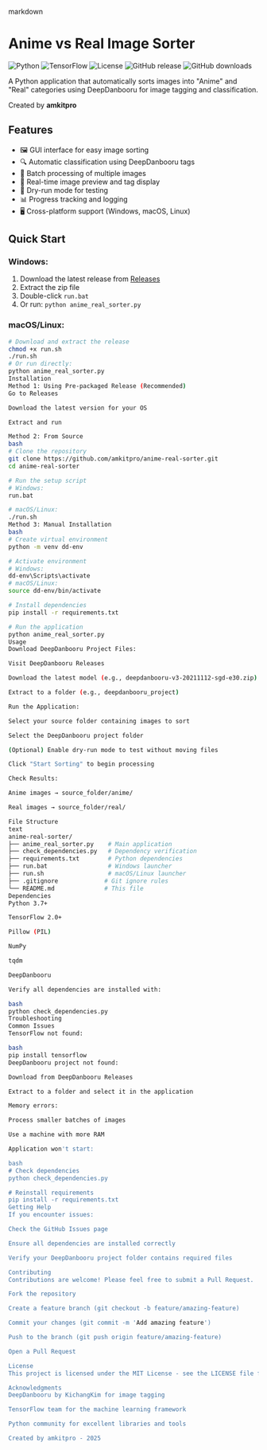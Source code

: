 markdown
# Anime vs Real Image Sorter

![Python](https://img.shields.io/badge/Python-3.7%2B-blue)
![TensorFlow](https://img.shields.io/badge/TensorFlow-2.0%2B-orange)
![License](https://img.shields.io/badge/License-MIT-green)
![GitHub release](https://img.shields.io/github/v/release/amkitpro/anime-real-sorter)
![GitHub downloads](https://img.shields.io/github/downloads/amkitpro/anime-real-sorter/total)

A Python application that automatically sorts images into "Anime" and "Real" categories using DeepDanbooru for image tagging and classification.

Created by **amkitpro**

## Features

- 🖼️ GUI interface for easy image sorting
- 🔍 Automatic classification using DeepDanbooru tags
- 📁 Batch processing of multiple images
- 👀 Real-time image preview and tag display
- 🧪 Dry-run mode for testing
- 📊 Progress tracking and logging
- 🖥️ Cross-platform support (Windows, macOS, Linux)

## Quick Start

### Windows:
1. Download the latest release from [Releases](https://github.com/amkitpro/anime-real-sorter/releases)
2. Extract the zip file
3. Double-click `run.bat`
4. Or run: `python anime_real_sorter.py`

### macOS/Linux:
```bash
# Download and extract the release
chmod +x run.sh
./run.sh
# Or run directly:
python anime_real_sorter.py
Installation
Method 1: Using Pre-packaged Release (Recommended)
Go to Releases

Download the latest version for your OS

Extract and run

Method 2: From Source
bash
# Clone the repository
git clone https://github.com/amkitpro/anime-real-sorter.git
cd anime-real-sorter

# Run the setup script
# Windows:
run.bat

# macOS/Linux:
./run.sh
Method 3: Manual Installation
bash
# Create virtual environment
python -m venv dd-env

# Activate environment
# Windows:
dd-env\Scripts\activate
# macOS/Linux:
source dd-env/bin/activate

# Install dependencies
pip install -r requirements.txt

# Run the application
python anime_real_sorter.py
Usage
Download DeepDanbooru Project Files:

Visit DeepDanbooru Releases

Download the latest model (e.g., deepdanbooru-v3-20211112-sgd-e30.zip)

Extract to a folder (e.g., deepdanbooru_project)

Run the Application:

Select your source folder containing images to sort

Select the DeepDanbooru project folder

(Optional) Enable dry-run mode to test without moving files

Click "Start Sorting" to begin processing

Check Results:

Anime images → source_folder/anime/

Real images → source_folder/real/

File Structure
text
anime-real-sorter/
├── anime_real_sorter.py    # Main application
├── check_dependencies.py   # Dependency verification
├── requirements.txt        # Python dependencies
├── run.bat                 # Windows launcher
├── run.sh                  # macOS/Linux launcher
├── .gitignore             # Git ignore rules
└── README.md              # This file
Dependencies
Python 3.7+

TensorFlow 2.0+

Pillow (PIL)

NumPy

tqdm

DeepDanbooru

Verify all dependencies are installed with:

bash
python check_dependencies.py
Troubleshooting
Common Issues
TensorFlow not found:

bash
pip install tensorflow
DeepDanbooru project not found:

Download from DeepDanbooru Releases

Extract to a folder and select it in the application

Memory errors:

Process smaller batches of images

Use a machine with more RAM

Application won't start:

bash
# Check dependencies
python check_dependencies.py

# Reinstall requirements
pip install -r requirements.txt
Getting Help
If you encounter issues:

Check the GitHub Issues page

Ensure all dependencies are installed correctly

Verify your DeepDanbooru project folder contains required files

Contributing
Contributions are welcome! Please feel free to submit a Pull Request.

Fork the repository

Create a feature branch (git checkout -b feature/amazing-feature)

Commit your changes (git commit -m 'Add amazing feature')

Push to the branch (git push origin feature/amazing-feature)

Open a Pull Request

License
This project is licensed under the MIT License - see the LICENSE file for details.

Acknowledgments
DeepDanbooru by KichangKim for image tagging

TensorFlow team for the machine learning framework

Python community for excellent libraries and tools

Created by amkitpro - 2025